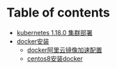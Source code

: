 # Table of contents

* [kubernetes 1.18.0 集群部署](README.md)
* [docker安装](docker-an-zhuang/README.md)
  * [docker阿里云镜像加速配置](docker-an-zhuang/dockereli-yun-jing-xiang-jia-su-pei-zhi.md)
  * [centos8安装docker](docker-an-zhuang/centos8-an-zhuang-docker.md)

